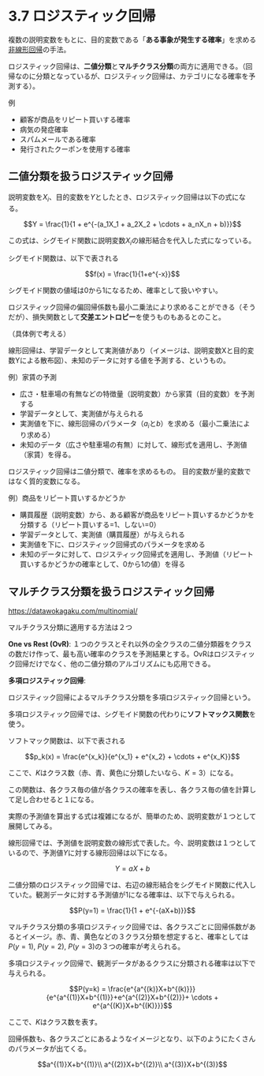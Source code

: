 <script type="text/javascript" async src="https://cdnjs.cloudflare.com/ajax/libs/mathjax/3.2.2/es5/tex-mml-chtml.min.js">
</script>
<script type="text/x-mathjax-config">
 MathJax.Hub.Config({
 tex2jax: {
 inlineMath: [['$', '$'] ],
 displayMath: [ ['$$','$$'], ["\\[","\\]"] ]
 }
 });
</script>

# 3.7 ロジスティック回帰

複数の説明変数をもとに、目的変数である「**ある事象が発生する確率**」を求める<u>非線形回帰</u>の手法。

ロジスティック回帰は、**二値分類**と**マルチクラス分類**の両方に適用できる。（回帰なのに分類となっているが、ロジスティック回帰は、カテゴリになる確率を予測する）。

例
- 顧客が商品をリピート買いする確率
- 病気の発症確率
- スパムメールである確率
- 発行されたクーポンを使用する確率

## 二値分類を扱うロジスティック回帰

説明変数を$X_i$、目的変数を$Y$としたとき、ロジスティック回帰は以下の式になる。

$$Y = \frac{1}{1 + e^{-(a_1X_1 + a_2X_2 + \cdots + a_nX_n + b)}}$$

この式は、シグモイド関数に説明変数$X_i$の線形結合を代入した式になっている。

シグモイド関数は、以下で表される

$$f(x) = \frac{1}{1+e^{-x}}$$

シグモイド関数の値域は0から1になるため、確率として扱いやすい。

ロジスティック回帰の偏回帰係数も最小二乗法により求めることができる（そうだが）、損失関数として**交差エントロピー**を使うものもあるとのこと。

（具体例で考える）

線形回帰は、学習データとして実測値があり（イメージは、説明変数Xと目的変数Yによる散布図）、未知のデータに対する値を予測する、というもの。

例）家賃の予測
- 広さ・駐車場の有無などの特徴量（説明変数）から家賃（目的変数）を予測する
- 学習データとして、実測値が与えられる
- 実測値を下に、線形回帰のパラメータ（$a_i$と$b$）を求める（最小二乗法により求める）
- 未知のデータ（広さや駐車場の有無）に対して、線形式を適用し、予測値（家賃）を得る。

ロジスティック回帰は二値分類で、確率を求めるもの。
目的変数が量的変数ではなく質的変数になる。

例）商品をリピート買いするかどうか
- 購買履歴（説明変数）から、ある顧客が商品をリピート買いするかどうかを分類する（リピート買いする=1、しない=0）
- 学習データとして、実測値（購買履歴）が与えられる
- 実測値を下に、ロジスティック回帰式のパラメータを求める
- 未知のデータに対して、ロジスティック回帰式を適用し、予測値（リピート買いするかどうかの確率として、0から1の値）を得る


## マルチクラス分類を扱うロジスティック回帰

https://datawokagaku.com/multinomial/

マルチクラス分類に適用する方法は２つ

**One vs Rest (OvR)**: １つのクラスとそれ以外の全クラスの二値分類器をクラスの数だけ作って、最も高い確率のクラスを予測結果とする。OvRはロジスティック回帰だけでなく、他の二値分類のアルゴリズムにも応用できる。

**多項ロジスティック回帰**: 

ロジスティック回帰によるマルチクラス分類を多項ロジスティック回帰という。

多項ロジスティック回帰では、シグモイド関数の代わりに**ソフトマックス関数**を使う。

ソフトマック関数は、以下で表される

$$p_k(x) = \frac{e^{x_k}}{e^{x_1} + e^{x_2} + \cdots + e^{x_K}}$$

ここで、$K$はクラス数（赤、青、黄色に分類したいなら、$K=3$）になる。

この関数は、各クラス毎の値が各クラスの確率を表し、各クラス毎の値を計算して足し合わせると１になる。

実際の予測値を算出する式は複雑になるが、簡単のため、説明変数が１つとして展開してみる。

線形回帰では、予測値を説明変数の線形式で表した。今、説明変数は１つとしているので、予測値$Y$に対する線形回帰は以下になる。

$$Y = aX + b$$

二値分類のロジスティック回帰では、右辺の線形結合をシグモイド関数に代入していた。観測データに対する予測値が1になる確率は、以下で与えられる。

$$P(y=1) = \frac{1}{1 + e^{-(aX+b)}}$$

マルチクラス分類の多項ロジスティック回帰では、各クラスごとに回帰係数があるとイメージ。赤、青、黄色などの３クラス分類を想定すると、確率としては$P(y=1)$, $P(y=2)$, $P(y=3)$の３つの確率が考えられる。

多項ロジスティック回帰で、観測データがあるクラスに分類される確率は以下で与えられる。

$$P(y=k) = \frac{e^{a^{(k)}X+b^{(k)}}}{e^{a^{(1)}X+b^{(1)}}+e^{a^{(2)}X+b^{(2)}}+ \cdots + e^{a^{(K)}X+b^{(K)}}}$$

ここで、$K$はクラス数を表す。

回帰係数も、各クラスごとにあるようなイメージとなり、以下のようにたくさんのパラメータが出てくる。

$$a^{(1)}X+b^{(1)}\\
a^{(2)}X+b^{(2)}\\
a^{(3)}X+b^{(3)}$$


